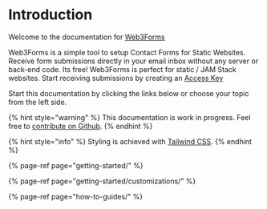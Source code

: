 # Introduction

Welcome to the documentation for [Web3Forms](https://web3forms.com/)

Web3Forms is a simple tool to setup Contact Forms for Static Websites. Receive form submissions directly in your email inbox without any server or back-end code. Its free! Web3Forms is perfect for static / JAM Stack websites. Start receiving submissions by creating an [Access Key](https://web3forms.com/#start)

Start this documentation by clicking the links below or choose your topic from the left side.

{% hint style="warning" %}
This documentation is work in progress. Feel free to [contribute on Github](https://github.com/surjithctly/web3forms-docs).
{% endhint %}

{% hint style="info" %}
Styling is achieved with [Tailwind CSS](https://tailwindcss.com).
{% endhint %}

{% page-ref page="getting-started/" %}

{% page-ref page="getting-started/customizations/" %}

{% page-ref page="how-to-guides/" %}



